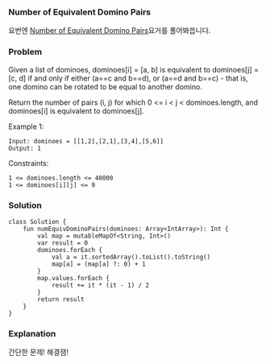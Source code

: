 ###  Number of Equivalent Domino Pairs


요번엔 [ Number of Equivalent Domino Pairs](https://leetcode.com/problems/number-of-equivalent-domino-pairs/)요거를 풀어봐씁니다.

### Problem
Given a list of dominoes, dominoes[i] = [a, b] is equivalent to dominoes[j] = [c, d] if and only if either (a==c and b==d), or (a==d and b==c) - that is, one domino can be rotated to be equal to another domino.

Return the number of pairs (i, j) for which 0 <= i < j < dominoes.length, and dominoes[i] is equivalent to dominoes[j].

 

Example 1:

```
Input: dominoes = [[1,2],[2,1],[3,4],[5,6]]
Output: 1
``` 

Constraints:

```
1 <= dominoes.length <= 40000
1 <= dominoes[i][j] <= 9
```

### Solution

```
class Solution {
    fun numEquivDominoPairs(dominoes: Array<IntArray>): Int {
        val map = mutableMapOf<String, Int>()
        var result = 0
        dominoes.forEach {
            val a = it.sortedArray().toList().toString()
            map[a] = (map[a] ?: 0) + 1
        }
        map.values.forEach {
            result += it * (it - 1) / 2
        }
        return result
    }
}
```

### Explanation

간단한 문제! 해결잼!
